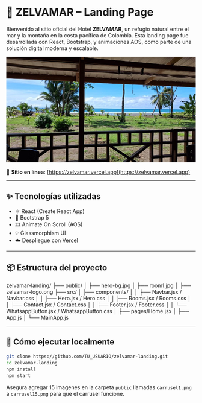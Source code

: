 # 🌴 ZELVAMAR – Landing Page

Bienvenido al sitio oficial del Hotel **ZELVAMAR**, un refugio natural entre el mar y la montaña en la costa pacífica de Colombia. Esta landing page fue desarrollada con React, Bootstrap, y animaciones AOS, como parte de una solución digital moderna y escalable.

![Zelvamar Screenshot](public/zelvamar-preview.jpg)

🔗 **Sitio en línea**: [https://zelvamar.vercel.app](https://zelvamar.vercel.app)

---

## ✨ Tecnologías utilizadas

- ⚛️ React (Create React App)
- 🎨 Bootstrap 5
- 🎞️ Animate On Scroll (AOS)
- 💡 Glassmorphism UI
- ☁️ Despliegue con [Vercel](https://vercel.com)

---

## 📦 Estructura del proyecto

zelvamar-landing/
├── public/
│ ├── hero-bg.jpg
│ ├── room1.jpg
│ ├── zelvamar-logo.png
├── src/
│ ├── components/
│ │ ├── Navbar.jsx / Navbar.css
│ │ ├── Hero.jsx / Hero.css
│ │ ├── Rooms.jsx / Rooms.css
│ │ ├── Contact.jsx / Contact.css
│ │ ├── Footer.jsx / Footer.css
│ │ └── WhatsappButton.jsx / WhatsappButton.css
│ ├── pages/Home.jsx
│ ├── App.js
│ └── MainApp.js


---

## 🚀 Cómo ejecutar localmente

```bash
git clone https://github.com/TU_USUARIO/zelvamar-landing.git
cd zelvamar-landing
npm install
npm start
```

Asegura agregar 15 imagenes en la carpeta `public` llamadas `carrusel1.png` a `carrusel15.png` para que el carrusel funcione.
